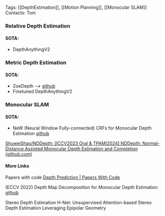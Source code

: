 Tags: [[DepthEstimation]], [[Motion Planning]], [[Monocular SLAM]]
Contacts: Tom

### Relative Depth Estimation

#### SOTA:
* DepthAnythingV2

### Metric Depth Estimation

#### SOTA:
* ZoeDepth -->   [github](https://huggingface.co/docs/transformers/main/en/model_doc/zoedepth)
* Finetuned DepthAnythingV2   

### Monocular SLAM
#### SOTA:
* NeW (Neural Window Fully-connected) CRFs for Monocular Depth Estimation    [github](https://weihaosky.github.io/newcrfs/)

[ShuweiShao/NDDepth: [ICCV2023 Oral & TPAMI2024] NDDepth: Normal-Distance Assisted Monocular Depth Estimation and Completion (github.com)](https://github.com/ShuweiShao/NDDepth?tab=readme-ov-file)

#### More Links
Papers with code [Depth Prediction | Papers With Code](https://paperswithcode.com/task/depth-prediction)

(ECCV 2022) Depth Map Decomposition for Monocular Depth Estimation   [github](https://github.com/jyjunmcl/Depth-Map-Decomposition)

Stereo Depth Estimation
H-Net: Unsupervised Attention-based Stereo Depth Estimation Leveraging Epipolar Geometry